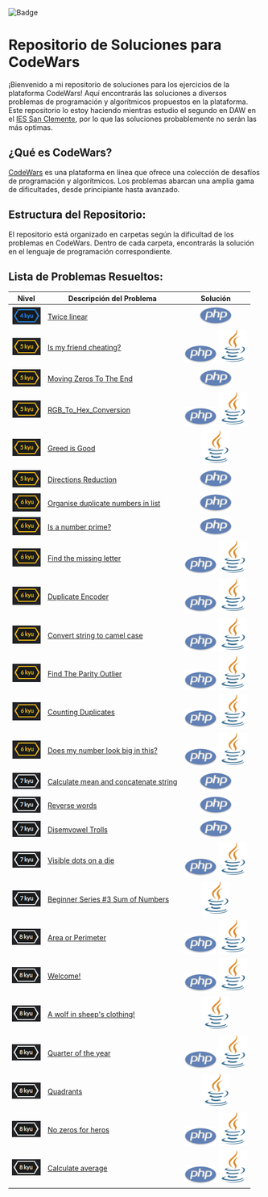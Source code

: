 ![Badge](https://www.codewars.com/users/PabloTaber/badges/large)

# Repositorio de Soluciones para CodeWars

¡Bienvenido a mi repositorio de soluciones para los ejercicios de la plataforma CodeWars! Aquí encontrarás las soluciones a diversos problemas de programación y algorítmicos propuestos en la plataforma. Este repositorio lo estoy haciendo mientras estudio el segundo en DAW en el [IES San Clemente](https://www.iessanclemente.net/), por lo que las soluciones probablemente no serán las más optimas. 

## ¿Qué es CodeWars?

[CodeWars](https://www.codewars.com/) es una plataforma en línea que ofrece una colección de desafíos de programación y algorítmicos. Los problemas abarcan una amplia gama de dificultades, desde principiante hasta avanzado.

## Estructura del Repositorio:

El repositorio está organizado en carpetas según la dificultad de los problemas en CodeWars. Dentro de cada carpeta, encontrarás la solución en el lenguaje de programación correspondiente.

## Lista de Problemas Resueltos:

| Nivel    | Descripción del Problema                        | Solución                                    |
|:------:|-------------------------------------------------|:-------------------------------------------:|
| ![4 kyu](.images/4kyu-icon.png)  | [Twice linear](https://www.codewars.com/kata/5672682212c8ecf83e000050) | [![PHP](./.images/php-icon.png)](./4_kyu/Twice_linear.php) |
| ![5 kyu](.images/5kyu-icon.png) | [Is my friend cheating?](https://www.codewars.com/kata/5547cc7dcad755e480000004) | [![PHP](./.images/php-icon.png)](./5_kyu/Is_my_friend_cheating.php) [![JAVA](./.images/java-icon.png)](./5_kyu/Is_my_friend_cheating.java) |
| ![5 kyu](.images/5kyu-icon.png) | [Moving Zeros To The End](https://www.codewars.com/kata/52597aa56021e91c93000cb0) | [![PHP](./.images/php-icon.png)](./5_kyu/Moving_Zeros_To_The_End.php) |
| ![5 kyu](.images/5kyu-icon.png) | [RGB_To_Hex_Conversion](https://www.codewars.com/kata/513e08acc600c94f01000001) | [![PHP](./.images/php-icon.png)](./5_kyu/RGB_To_HEX_Conversion.php) [![JAVA](./.images/java-icon.png)](./5_kyu/RGB_To_HEX_Conversion.java) |
| ![5 kyu](.images/5kyu-icon.png) | [Greed is Good](https://www.codewars.com/kata/5270d0d18625160ada0000e4) | [![JAVA](./.images/java-icon.png)](./5_kyu/Greed_is_Good.java) |
| ![5 kyu](.images/5kyu-icon.png) | [Directions Reduction](https://www.codewars.com/kata/550f22f4d758534c1100025a) | [![PHP](./.images/php-icon.png)](./5_kyu/Directions_Reduction.php) |
| ![6 kyu](.images/6kyu-icon.png)  | [Organise duplicate numbers in list](https://www.codewars.com/kata/5884b6550785f7c58f000047) | [![PHP](./.images/php-icon.png)](./6_kyu/Organise_duplicate_numbers_in_list.php) |
| ![6 kyu](.images/6kyu-icon.png)  | [Is a number prime?](https://www.codewars.com/kata/5262119038c0985a5b00029f/php) | [![PHP](./.images/php-icon.png)](./6_kyu/Is_a_number_prime.php) |
| ![6 kyu](.images/6kyu-icon.png) | [Find the missing letter](https://www.codewars.com/kata/5839edaa6754d6fec10000a2) | [![PHP](./.images/php-icon.png)](./6_kyu/Find_the_missing_letter.php) [![JAVA](./.images/java-icon.png)](./6_kyu/Find_the_missing_letter.java) |
| ![6 kyu](.images/6kyu-icon.png) | [Duplicate Encoder](https://www.codewars.com/kata/54b42f9314d9229fd6000d9c) | [![PHP](./.images/php-icon.png)](./6_kyu/Duplicate_Encoder.php) [![JAVA](./.images/java-icon.png)](./6_kyu/Duplicate_Encoder.java) |
| ![6 kyu](.images/6kyu-icon.png) | [Convert string to camel case](https://www.codewars.com/kata/517abf86da9663f1d2000003) | [![PHP](./.images/php-icon.png)](./6_kyu/Convert_string_to_camel_case.php) [![JAVA](./.images/java-icon.png)](./6_kyu/Convert_string_to_camel_case.java) |
| ![6 kyu](.images/6kyu-icon.png) | [Find The Parity Outlier](https://www.codewars.com/kata/5526fc09a1bbd946250002dc) | [![PHP](./.images/php-icon.png)](./6_kyu/Find_The_Parity_Outlier.php) [![JAVA](./.images/java-icon.png)](./6_kyu/Find_The_Parity_Outlier.java) |
| ![6 kyu](.images/6kyu-icon.png) | [Counting Duplicates](https://www.codewars.com/kata/54bf1c2cd5b56cc47f0007a1) | [![PHP](./.images/php-icon.png)](./6_kyu/Counting_Duplicates.php) [![JAVA](./.images/java-icon.png)](./6_kyu/Counting_Duplicates.java) |
| ![6 kyu](.images/6kyu-icon.png) | [Does my number look big in this?](https://www.codewars.com/kata/5287e858c6b5a9678200083c) | [![PHP](./.images/php-icon.png)](./6_kyu/Does_my_number_look_big_in_this.php) [![JAVA](./.images/java-icon.png)](./6_kyu/Does_my_number_look_big_in_this.java) |
| ![7 kyu](.images/7kyu-icon.png)  | [Calculate mean and concatenate string](https://www.codewars.com/kata/56f7493f5d7c12d1690000b6)   | [![PHP](./.images/php-icon.png)](./7_kyu/Calculate_mean_and_concatenate_string.php) |
| ![7 kyu](.images/7kyu-icon.png) | [Reverse words](https://www.codewars.com/kata/5259b20d6021e9e14c0010d4)   | [![PHP](./.images/php-icon.png)](./7_kyu/Reverse_words.php) |
| ![7 kyu](.images/7kyu-icon.png) | [Disemvowel Trolls](https://www.codewars.com/kata/52fba66badcd10859f00097e)   | [![PHP](./.images/php-icon.png)](./7_kyu/Disemvowel_Trolls.php) |
| ![7 kyu](.images/7kyu-icon.png) | [Visible dots on a die](https://www.codewars.com/kata/5a39724945ddce2223000800)   | [![PHP](./.images/php-icon.png)](./7_kyu/Visible_Dots_On_a_Die.php) [![JAVA](./.images/java-icon.png)](./7_kyu/Visible_Dots_On_a_Die.java) |
| ![7 kyu](.images/7kyu-icon.png) | [Beginner Series #3 Sum of Numbers](https://www.codewars.com/kata/55f2b110f61eb01779000053)   | [![JAVA](./.images/java-icon.png)](./7_kyu/Beginer_Series_3_Sum_of_Number.java) |
| ![8 kyu](.images/8kyu-icon.png) | [Area or Perimeter](https://www.codewars.com/kata/5ab6538b379d20ad880000ab)   | [![PHP](./.images/php-icon.png)](./8_kyu/Area_or_Perimeter.php) [![JAVA](./.images/java-icon.png)](./8_kyu/Area_or_Perimeter.java) |
| ![8 kyu](.images/8kyu-icon.png) | [Welcome!](https://www.codewars.com/kata/577ff15ad648a14b780000e7)   | [![PHP](./.images/php-icon.png)](./8_kyu/Welcome!.php) [![JAVA](./.images/java-icon.png)](./8_kyu/Welcome.java) |
| ![8 kyu](.images/8kyu-icon.png) | [A wolf in sheep's clothing!](https://www.codewars.com/kata/5c8bfa44b9d1192e1ebd3d15)   | [![JAVA](./.images/java-icon.png)](./8_kyu/A_wolf_in_sheeps_clothing.java) |
| ![8 kyu](.images/8kyu-icon.png) | [Quarter of the year](https://www.codewars.com/kata/5ce9c1000bab0b001134f5af)   | [![PHP](./.images/php-icon.png)](./8_kyu/Quarter_of_the_year.php) [![JAVA](./.images/java-icon.png)](./8_kyu/Quarter_of_the_year.java) |
| ![8 kyu](.images/8kyu-icon.png) | [Quadrants](https://www.codewars.com/kata/643af0fa9fa6c406b47c5399)   | [![JAVA](./.images/java-icon.png)](./8_kyu/Quadrants.java) |
| ![8 kyu](.images/8kyu-icon.png) | [No zeros for heros](https://www.codewars.com/kata/570a6a46455d08ff8d001002) | [![PHP](./.images/php-icon.png)](./8_kyu/No_zeros_for_heros.php) [![JAVA](./.images/java-icon.png)](./8_kyu/No_zeros_for_heros.java) |
| ![8 kyu](.images/8kyu-icon.png) | [Calculate average](https://www.codewars.com/kata/57a2013acf1fa5bfc4000921) | [![PHP](./.images/php-icon.png)](./8_kyu/Calculate_average.php) [![JAVA](./.images/java-icon.png)](./8_kyu/Calculate_average.java) |

